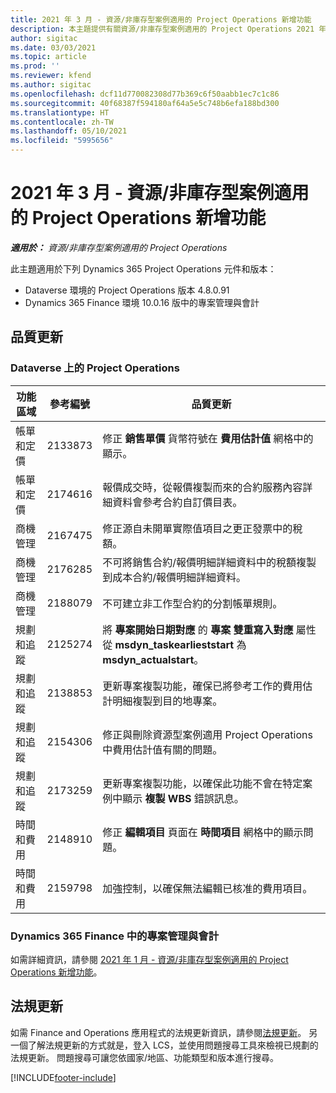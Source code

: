 ```yaml
---
title: 2021 年 3 月 - 資源/非庫存型案例適用的 Project Operations 新增功能
description: 本主題提供有關資源/非庫存型案例適用的 Project Operations 2021 年 3 月版本所提供的品質更新資訊。
author: sigitac
ms.date: 03/03/2021
ms.topic: article
ms.prod: ''
ms.reviewer: kfend
ms.author: sigitac
ms.openlocfilehash: dcf11d770082308d77b369c6f50aabb1ec7c1c86
ms.sourcegitcommit: 40f68387f594180af64a5e5c748b6efa188bd300
ms.translationtype: HT
ms.contentlocale: zh-TW
ms.lasthandoff: 05/10/2021
ms.locfileid: "5995656"
---
```

# <a name="whats-new-march-2021---project-operations-for-resourcenon-stocked-based-scenarios"></a>2021 年 3 月 - 資源/非庫存型案例適用的 Project Operations 新增功能

_**適用於：** 資源/非庫存型案例適用的 Project Operations_

此主題適用於下列 Dynamics 365 Project Operations 元件和版本：

- Dataverse 環境的 Project Operations 版本 4.8.0.91 
- Dynamics 365 Finance 環境 10.0.16 版中的專案管理與會計 

## <a name="quality-updates"></a>品質更新

### <a name="project-operations-on-dataverse"></a>Dataverse 上的 Project Operations


| **功能區域** | **參考編號** | **品質更新** |
| --- | --- | --- |
| 帳單和定價 | 2133873 | 修正 **銷售單價** 貨幣符號在 **費用估計值** 網格中的顯示。 |
| 帳單和定價 | 2174616 | 報價成交時，從報價複製而來的合約服務內容詳細資料會參考合約自訂價目表。 |
| 商機管理 | 2167475 | 修正源自未開單實際值項目之更正發票中的稅額。 |
| 商機管理 | 2176285 | 不可將銷售合約/報價明細詳細資料中的稅額複製到成本合約/報價明細詳細資料。 |
| 商機管理 | 2188079 | 不可建立非工作型合約的分割帳單規則。 |
| 規劃和追蹤 | 2125274 | 將 **專案開始日期對應** 的 **專案 雙重寫入對應** 屬性從 **msdyn\_taskearlieststart** 為 **msdyn\_actualstart**。 |
| 規劃和追蹤 | 2138853 | 更新專案複製功能，確保已將參考工作的費用估計明細複製到目的地專案。 |
| 規劃和追蹤 | 2154306 | 修正與刪除資源型案例適用 Project Operations 中費用估計值有關的問題。 |
| 規劃和追蹤 | 2173259 | 更新專案複製功能，以確保此功能不會在特定案例中顯示 **複製 WBS** 錯誤訊息。 |
| 時間和費用 | 2148910 | 修正 **編輯項目** 頁面在 **時間項目** 網格中的顯示問題。 |
| 時間和費用 | 2159798 | 加強控制，以確保無法編輯已核准的費用項目。 |

### <a name="project-management-and-accounting-on-dynamics-365-finance"></a>Dynamics 365 Finance 中的專案管理與會計

如需詳細資訊，請參閱 [2021 年 1 月 - 資源/非庫存型案例適用的 Project Operations 新增功能](whats-new-jan-2021-resource-based.md)。

## <a name="regulatory-updates"></a>法規更新

如需 Finance and Operations 應用程式的法規更新資訊，請參閱[法規更新](/dynamics365/finance/localizations/regulatory-updates)。 另一個了解法規更新的方式就是，登入 LCS，並使用問題搜尋工具來檢視已規劃的法規更新。 問題搜尋可讓您依國家/地區、功能類型和版本進行搜尋。


[!INCLUDE[footer-include](../includes/footer-banner.md)]